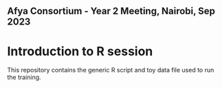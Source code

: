 ## Afya Consortium - Year 2 Meeting, Nairobi, Sep 2023
# Introduction to R session

This repository contains the generic R script and toy data file used to run the training.

